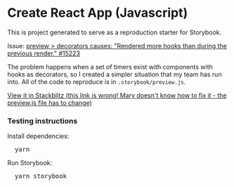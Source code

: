 <h1>Create React App (Javascript)</h1>

<p>
  This is project generated to serve as a reproduction starter for Storybook.
</p>

Issue: [preview > decorators causes: "Rendered more hooks than during the previous render."
#15223](https://github.com/storybookjs/storybook/issues/15223)

The problem happens when a set of timers exist with components with hooks as decorators, so I created a simpler situation that my team 
has run into.  All of the code to reproduce is in `.storybook/preview.js`. 

<a  href="https://stackblitz.com/github/storybookjs/sandboxes/tree/next/cra/default-js/after-storybook?preset=node=">
  View it in Stackblitz (this link is wrong! Mary doesn't know how to fix it - the preview.js file has to change)
</a>

<h3>Testing instructions</h3>

<p>Install dependencies:</p>
<pre>
  yarn
</pre>

<p>Run Storybook:</p>
<pre>
  yarn storybook
</pre>
